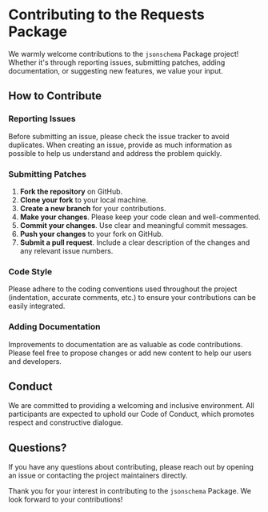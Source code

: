# Contributing to the Requests Package

We warmly welcome contributions to the `jsonschema` Package project! Whether it's through reporting issues, submitting patches, adding documentation, or suggesting new features, we value your input.

## How to Contribute

### Reporting Issues

Before submitting an issue, please check the issue tracker to avoid duplicates. When creating an issue, provide as much information as possible to help us understand and address the problem quickly.

### Submitting Patches

1. **Fork the repository** on GitHub.
2. **Clone your fork** to your local machine.
3. **Create a new branch** for your contributions.
4. **Make your changes**. Please keep your code clean and well-commented.
5. **Commit your changes**. Use clear and meaningful commit messages.
6. **Push your changes** to your fork on GitHub.
7. **Submit a pull request**. Include a clear description of the changes and any relevant issue numbers.

### Code Style

Please adhere to the coding conventions used throughout the project (indentation, accurate comments, etc.) to ensure your contributions can be easily integrated.

### Adding Documentation

Improvements to documentation are as valuable as code contributions. Please feel free to propose changes or add new content to help our users and developers.

## Conduct

We are committed to providing a welcoming and inclusive environment. All participants are expected to uphold our Code of Conduct, which promotes respect and constructive dialogue.

## Questions?

If you have any questions about contributing, please reach out by opening an issue or contacting the project maintainers directly.

Thank you for your interest in contributing to the `jsonschema` Package. We look forward to your contributions!
